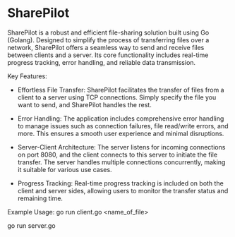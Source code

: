 # SharePilot
SharePilot is a robust and efficient file-sharing solution built using Go (Golang). Designed to simplify the process of transferring files over a network, SharePilot offers a seamless way to send and receive files between clients and a server. Its core functionality includes real-time progress tracking, error handling, and reliable data transmission.

Key Features:
- Effortless File Transfer: SharePilot facilitates the transfer of files from a client to a server using TCP connections. Simply specify the file you want to send, and SharePilot handles the rest.

- Error Handling: The application includes comprehensive error handling to manage issues such as connection failures, file read/write errors, and more. This ensures a smooth user experience and minimal disruptions.

- Server-Client Architecture: The server listens for incoming connections on port 8080, and the client connects to this server to initiate the file transfer. The server handles multiple connections concurrently, making it suitable for various use cases.

- Progress Tracking: Real-time progress tracking is included on both the client and server sides, allowing users to monitor the transfer status and remaining time.

Example Usage:
go run client.go <name_of_file>

go run server.go